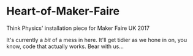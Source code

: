 # Heart-of-Maker-Faire
Think Physics' installation piece for Maker Faire UK 2017

It's currently a *bit* of a mess in here. It'll get tidier as we hone in on, you know, code that actually works. Bear with us...
